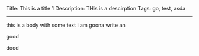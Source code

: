 Title: This is a title 1
Description: THis is a descirption
Tags: go, test, asda

---

this is a body
with some text
i am goona write an

good

dood
